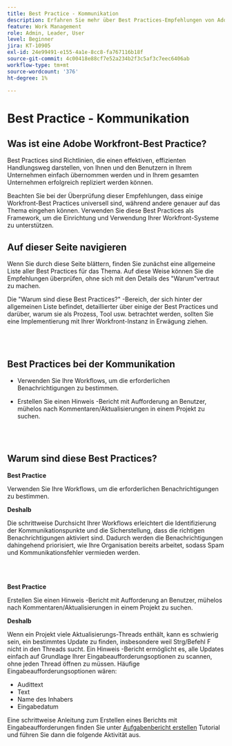 ```yaml
---
title: Best Practice - Kommunikation
description: Erfahren Sie mehr über Best Practices-Empfehlungen von Adobe Workfront-Experten zum Einrichten und Verwalten von Kommunikationsbenachrichtigungen in Workfront.
feature: Work Management
role: Admin, Leader, User
level: Beginner
jira: KT-10905
exl-id: 24e99491-e155-4a1e-8cc8-fa767116b18f
source-git-commit: 4c00418e88cf7e52a234b2f3c5af3c7eec6406ab
workflow-type: tm+mt
source-wordcount: '376'
ht-degree: 1%

---
```


# Best Practice - Kommunikation

## Was ist eine Adobe Workfront-Best Practice?

Best Practices sind Richtlinien, die einen effektiven, effizienten Handlungsweg darstellen, von Ihnen und den Benutzern in Ihrem Unternehmen einfach übernommen werden und in Ihrem gesamten Unternehmen erfolgreich repliziert werden können.

Beachten Sie bei der Überprüfung dieser Empfehlungen, dass einige Workfront-Best Practices universell sind, während andere genauer auf das Thema eingehen können. Verwenden Sie diese Best Practices als Framework, um die Einrichtung und Verwendung Ihrer Workfront-Systeme zu unterstützen.

## Auf dieser Seite navigieren

Wenn Sie durch diese Seite blättern, finden Sie zunächst eine allgemeine Liste aller Best Practices für das Thema. Auf diese Weise können Sie die Empfehlungen überprüfen, ohne sich mit den Details des &quot;Warum&quot;vertraut zu machen.

Die &quot;Warum sind diese Best Practices?&quot; -Bereich, der sich hinter der allgemeinen Liste befindet, detaillierter über einige der Best Practices und darüber, warum sie als Prozess, Tool usw. betrachtet werden, sollten Sie eine Implementierung mit Ihrer Workfront-Instanz in Erwägung ziehen.

</br>
</br>

## Best Practices bei der Kommunikation

* Verwenden Sie Ihre Workflows, um die erforderlichen Benachrichtigungen zu bestimmen.

* Erstellen Sie einen Hinweis -Bericht mit Aufforderung an Benutzer, mühelos nach Kommentaren/Aktualisierungen in einem Projekt zu suchen.

</br>
</br>

## Warum sind diese Best Practices?

**Best Practice**

Verwenden Sie Ihre Workflows, um die erforderlichen Benachrichtigungen zu bestimmen.

**Deshalb**

Die schrittweise Durchsicht Ihrer Workflows erleichtert die Identifizierung der Kommunikationspunkte und die Sicherstellung, dass die richtigen Benachrichtigungen aktiviert sind. Dadurch werden die Benachrichtigungen dahingehend priorisiert, wie Ihre Organisation bereits arbeitet, sodass Spam und Kommunikationsfehler vermieden werden.

</br>
</br>


**Best Practice**

Erstellen Sie einen Hinweis -Bericht mit Aufforderung an Benutzer, mühelos nach Kommentaren/Aktualisierungen in einem Projekt zu suchen.



**Deshalb**

Wenn ein Projekt viele Aktualisierungs-Threads enthält, kann es schwierig sein, ein bestimmtes Update zu finden, insbesondere weil Strg/Befehl F nicht in den Threads sucht. Ein Hinweis -Bericht ermöglicht es, alle Updates einfach auf Grundlage Ihrer Eingabeaufforderungsoptionen zu scannen, ohne jeden Thread öffnen zu müssen. Häufige Eingabeaufforderungsoptionen wären:

* Audittext
* Text
* Name des Inhabers
* Eingabedatum

Eine schrittweise Anleitung zum Erstellen eines Berichts mit Eingabeaufforderungen finden Sie unter [Aufgabenbericht erstellen](https://experienceleague.adobe.com/docs/workfront-learn/tutorials-workfront/reporting/basic-reporting/create-a-task-report.html) Tutorial und führen Sie dann die folgende Aktivität aus.

